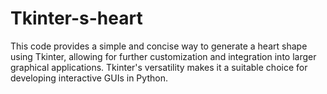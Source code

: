 # Tkinter-s-heart
This code provides a simple and concise way to generate a heart shape using Tkinter, allowing for further customization and integration into larger graphical applications. Tkinter's versatility makes it a suitable choice for developing interactive GUIs in Python.
